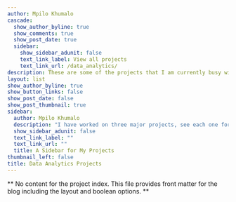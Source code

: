 ```yaml
---
author: Mpilo Khumalo
cascade:
  show_author_byline: true
  show_comments: true
  show_post_date: true
  sidebar:
    show_sidebar_adunit: false
    text_link_label: View all projects
    text_link_url: /data_analytics/
description: These are some of the projects that I am currently busy with and some that I have completed.
layout: list
show_author_byline: true
show_button_links: false
show_post_date: false
show_post_thumbnail: true
sidebar:
  author: Mpilo Khumalo
  description: "I have worked on three major projects, see each one for more details"
  show_sidebar_adunit: false
  text_link_label: ""
  text_link_url: ""
  title: A Sidebar for My Projects
thumbnail_left: false
title: Data Analytics Projects
---
```


** No content for the project index. This file provides front matter for the blog including the layout and boolean options. **

